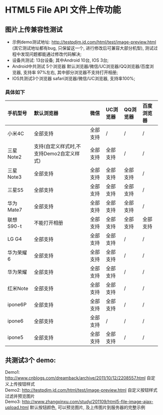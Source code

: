 # HTML5 File API 文件上传功能

## 图片上传兼容性测试
* 示例demo测试地址: http://testpdjm.jd.com/html/test/image-preview.html  (其它测试地址都有bug, 只保留这一个, 进行修改后可兼容大部分机型), 测试过程中发现问题都能通过修改代码解决;
* 设备共测试: 13台设备; 其中Android 10台, IOS 3台;
* Android中共测试 5个浏览器 默认浏览器/微信/UC浏览器/QQ浏览器/百度浏览器, 支持率 97%左右, 其中部分浏览器不支持打开相册;
* IOS共测试3个浏览器 safari浏览器/微信/UC浏览器, 支持率100%;  
### 具体如下

| 手机型号     | 默认浏览器      |    微信    |   UC浏览器     |  QQ浏览器     |百度浏览器    |
| :-------------| :-------------|:------------- |:------------- |:-------------|:------------- |
| 小米4C         | 全部支持            |全部支持        |/              |/             |/    |
| 三星Note2     | 支持(自定义样式时,不支持Demo2自定义样式)|全部支持           |全部支持      |/     |/    |
| 三星Note3     | 全部支持            |全部支持           |全部支持            |全部支持           |/    |
| 三星S5     | 全部支持            |全部支持           |全部支持            |全部支持           |/    |
| 华为Mate7     | 全部支持            |全部支持           |全部支持            |全部支持           |/    |
| 联想 S90-t     | 不能打开相册 |全部支持           |全部支持           |全部支持           |全部支持    |
| LG G4     | 全部支持           |全部支持           |全部支持            |/           |/    |
| 华为荣耀6     | 全部支持           |全部支持           |全部支持            |/           |/    |
| 华为荣耀     | 全部支持           |全部支持           |全部支持            |/           |/    |
| 红米Note     | 全部支持           |全部支持           |全部支持            |/           |/    |
| ipone6P     | 全部支持            |全部支持           |全部支持            |/           |/    |
| ipone6     | 全部支持            |全部支持           |/            |/           |/    |
| ipone5     | 全部支持            |全部支持           |全部支持            |/        |/    |



## 共测试3个 demo:
Demo1: http://www.cnblogs.com/dreamback/archive/2011/10/12/2208557.html 自定义上传按钮样式  
Demo2: http://testpdjm.jd.com/html/test/image-preview.html 自定义按钮样式过滤并预览图片  
Demo3: http://www.zhangxinxu.com/study/201109/html5-file-image-ajax-upload.html 默认按钮颜色, 可以预览图片, 及上传图片到服务器的完整示例  
